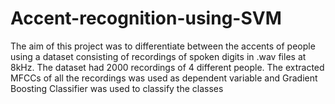 # Accent-recognition-using-SVM
The aim of this project was to differentiate between the accents of people using a dataset consisting of recordings of spoken digits in .wav files at 8kHz. The dataset had 2000 recordings of 4 different people. The extracted MFCCs of all the recordings was used as dependent variable and Gradient Boosting Classifier was used to classify the classes
